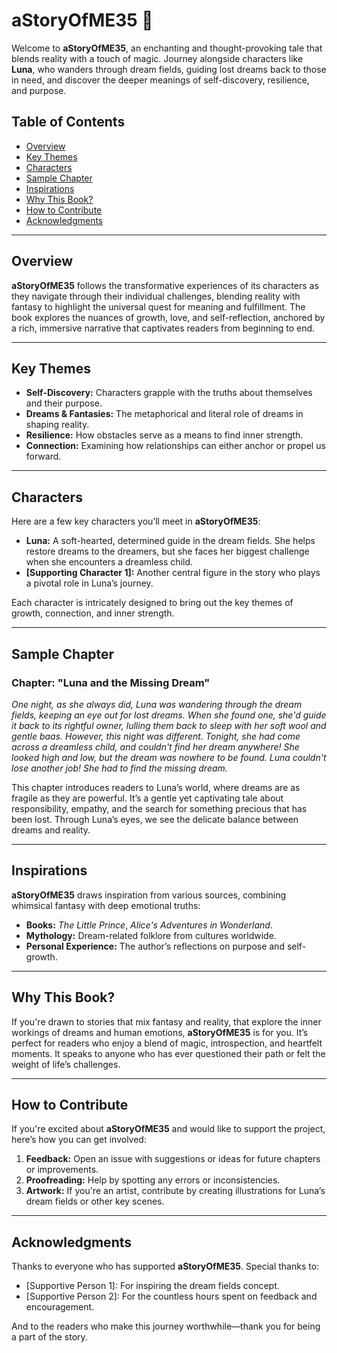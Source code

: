 # aStoryOfME35 📖

Welcome to **aStoryOfME35**, an enchanting and thought-provoking tale that blends reality with a touch of magic. Journey alongside characters like **Luna**, who wanders through dream fields, guiding lost dreams back to those in need, and discover the deeper meanings of self-discovery, resilience, and purpose.

## Table of Contents

- [Overview](#overview)
- [Key Themes](#key-themes)
- [Characters](#characters)
- [Sample Chapter](#sample-chapter)
- [Inspirations](#inspirations)
- [Why This Book?](#why-this-book)
- [How to Contribute](#how-to-contribute)
- [Acknowledgments](#acknowledgments)

---

## Overview

**aStoryOfME35** follows the transformative experiences of its characters as they navigate through their individual challenges, blending reality with fantasy to highlight the universal quest for meaning and fulfillment. The book explores the nuances of growth, love, and self-reflection, anchored by a rich, immersive narrative that captivates readers from beginning to end.

---

## Key Themes

- **Self-Discovery:** Characters grapple with the truths about themselves and their purpose.
- **Dreams & Fantasies:** The metaphorical and literal role of dreams in shaping reality.
- **Resilience:** How obstacles serve as a means to find inner strength.
- **Connection:** Examining how relationships can either anchor or propel us forward.

---

## Characters

Here are a few key characters you’ll meet in **aStoryOfME35**:

- **Luna:** A soft-hearted, determined guide in the dream fields. She helps restore dreams to the dreamers, but she faces her biggest challenge when she encounters a dreamless child.
- **[Supporting Character 1]:** Another central figure in the story who plays a pivotal role in Luna’s journey.
  
Each character is intricately designed to bring out the key themes of growth, connection, and inner strength.

---

## Sample Chapter

### Chapter: "Luna and the Missing Dream"

*One night, as she always did, Luna was wandering through the dream fields, keeping an eye out for lost dreams. When she found one, she'd guide it back to its rightful owner, lulling them back to sleep with her soft wool and gentle baas. However, this night was different. Tonight, she had come across a dreamless child, and couldn't find her dream anywhere! She looked high and low, but the dream was nowhere to be found. Luna couldn't lose another job! She had to find the missing dream.*

This chapter introduces readers to Luna’s world, where dreams are as fragile as they are powerful. It’s a gentle yet captivating tale about responsibility, empathy, and the search for something precious that has been lost. Through Luna’s eyes, we see the delicate balance between dreams and reality.

---

## Inspirations

**aStoryOfME35** draws inspiration from various sources, combining whimsical fantasy with deep emotional truths:

- **Books:** *The Little Prince*, *Alice's Adventures in Wonderland*.
- **Mythology:** Dream-related folklore from cultures worldwide.
- **Personal Experience:** The author’s reflections on purpose and self-growth.

---

## Why This Book?

If you're drawn to stories that mix fantasy and reality, that explore the inner workings of dreams and human emotions, **aStoryOfME35** is for you. It’s perfect for readers who enjoy a blend of magic, introspection, and heartfelt moments. It speaks to anyone who has ever questioned their path or felt the weight of life’s challenges.

---

## How to Contribute

If you're excited about **aStoryOfME35** and would like to support the project, here’s how you can get involved:

1. **Feedback:** Open an issue with suggestions or ideas for future chapters or improvements.
2. **Proofreading:** Help by spotting any errors or inconsistencies.
3. **Artwork:** If you're an artist, contribute by creating illustrations for Luna’s dream fields or other key scenes.

---

## Acknowledgments

Thanks to everyone who has supported **aStoryOfME35**. Special thanks to:

- [Supportive Person 1]: For inspiring the dream fields concept.
- [Supportive Person 2]: For the countless hours spent on feedback and encouragement.

And to the readers who make this journey worthwhile—thank you for being a part of the story.
